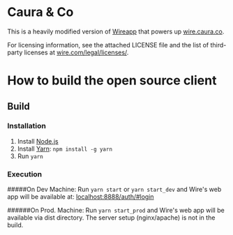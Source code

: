 # Caura & Co

This is a heavily modified version of [Wireapp](https://github.com/wireapp/wire) that powers up [wire.caura.co](https://wire.caura.co).

For licensing information, see the attached LICENSE file and the list of third-party licenses at [wire.com/legal/licenses/](https://wire.com/legal/licenses/).

# How to build the open source client

## Build

### Installation

1. Install [Node.js](https://nodejs.org/)
2. Install [Yarn](https://yarnpkg.com): `npm install -g yarn`
3. Run `yarn`

### Execution

#####On Dev Machine:
Run `yarn start` or `yarn start_dev` and Wire's web app will be available at:
 [localhost:8888/auth/#login](http://localhost:8888/auth/#login)
 
 
######On Prod. Machine:
Run `yarn start_prod` and Wire's web app will be available via dist directory. The server setup (nginx/apache) is not in the build.